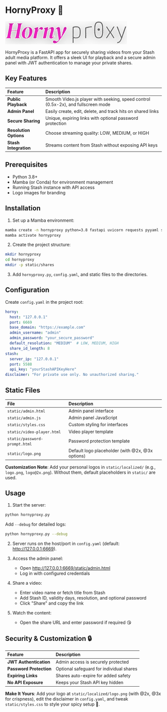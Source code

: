 # HornyProxy 🍒

![Logo Placeholder](static/logo-placeholder@0.5x.png)

HornyProxy is a FastAPI app for securely sharing videos from your Stash adult media platform. It offers a sleek UI for playback and a secure admin panel with JWT authentication to manage your private shares.

## Key Features

| Feature | Description |
|:--------|:------------|
| **Public Playback** | Smooth Video.js player with seeking, speed control (0.5x-2x), and fullscreen mode |
| **Admin Panel** | Easily create, edit, delete, and track hits on shared links |
| **Secure Sharing** | Unique, expiring links with optional password protection |
| **Resolution Options** | Choose streaming quality: LOW, MEDIUM, or HIGH |
| **Stash Integration** | Streams content from Stash without exposing API keys |

## Prerequisites

* Python 3.8+
* Mamba (or Conda) for environment management
* Running Stash instance with API access
* Logo images for branding

## Installation

1. Set up a Mamba environment:

```bash
mamba create -n hornyproxy python=3.8 fastapi uvicorn requests pyyaml sqlalchemy pydantic python-jose cryptography passlib
mamba activate hornyproxy
```

2. Create the project structure:

```bash
mkdir hornyproxy
cd hornyproxy
mkdir -p static/shares
```

3. Add `hornyproxy.py`, `config.yaml`, and static files to the directories.

## Configuration

Create `config.yaml` in the project root:

```yaml
horny:
  host: "127.0.0.1"
  port: 6669
  base_domain: "https://example.com"
  admin_username: "admin"
  admin_password: "your_secure_password"
  default_resolution: "MEDIUM"  # LOW, MEDIUM, HIGH
  share_id_length: 8
stash:
  server_ip: "127.0.0.1"
  port: 5588
  api_key: "yourStashAPIKeyHere"
disclaimer: "For private use only. No unauthorized sharing."
```

## Static Files

| File | Description |
|:-----|:------------|
| `static/admin.html` | Admin panel interface |
| `static/admin.js` | Admin panel JavaScript |
| `static/styles.css` | Custom styling for interfaces |
| `static/video-player.html` | Video player template |
| `static/password-prompt.html` | Password protection template |
| `static/logo.png` | Default logo placeholder (with @2x, @3x options) |

**Customization Note**: Add your personal logos in `static/localized/` (e.g., `logo.png`, `logo@2x.png`). Without them, default placeholders in `static/` are used.

## Usage

1. Start the server:

```bash
python hornyproxy.py
```

Add `--debug` for detailed logs:

```bash
python hornyproxy.py --debug
```

2. Server runs on the host/port in `config.yaml` (default: http://127.0.0.1:6669).

3. Access the admin panel:
   - Open http://127.0.0.1:6669/static/admin.html
   - Log in with configured credentials

4. Share a video:
   - Enter video name or fetch title from Stash
   - Add Stash ID, validity days, resolution, and optional password
   - Click "Share" and copy the link

5. Watch the content:
   - Open the share URL and enter password if required 😘

## Security & Customization 🔒

| Feature | Description |
|:--------|:------------|
| **JWT Authentication** | Admin access is securely protected |
| **Password Protection** | Optional safeguard for individual shares |
| **Expiring Links** | Shares auto-expire for added safety |
| **No API Exposure** | Keeps your Stash API key hidden |

**Make It Yours**: Add your logo at `static/localized/logo.png` (with @2x, @3x for crispness), edit the disclaimer in `config.yaml`, and tweak `static/styles.css` to style your spicy setup 🍓.

